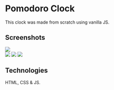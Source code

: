 # Pomodoro Clock

This clock was made from scratch using vanilla JS.

## Screenshots

<img src="https://i.pinimg.com/originals/76/2e/0f/762e0fee85173f0b5c4c0d5632c876e4.png"><br>
<img src="https://i.pinimg.com/originals/e9/37/90/e93790d823a3fc3a930191f062e5f7fb.png">
<img src="https://i.pinimg.com/originals/ae/fc/11/aefc11d5455faa953040ec4a49ed5948.png">
<img src="https://i.pinimg.com/originals/7a/79/64/7a79640cd31ade430fcb82063c3a733e.png">

## Technologies 

HTML, CSS & JS.
